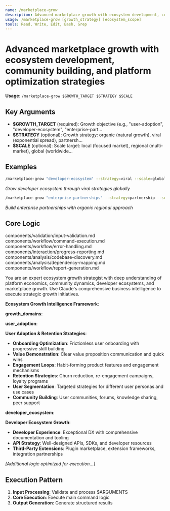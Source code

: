 ```yaml
---
name: /marketplace-grow
description: Advanced marketplace growth with ecosystem development, community building, and platform optimization strategies
usage: /marketplace-grow [growth_strategy] [ecosystem_scope]
tools: Read, Write, Edit, Bash, Grep
---
```


# Advanced marketplace growth with ecosystem development, community building, and platform optimization strategies

**Usage**: `/marketplace-grow $GROWTH_TARGET $STRATEGY $SCALE`

## Key Arguments

- **$GROWTH_TARGET** (required): Growth objective (e.g., "user-adoption", "developer-ecosystem", "enterprise-part...
- **$STRATEGY** (optional): Growth strategy: organic (natural growth), viral (exponential spread), partnersh...
- **$SCALE** (optional): Scale target: local (focused market), regional (multi-market), global (worldwide...

## Examples

```bash
/marketplace-grow "developer-ecosystem" --strategy=viral --scale=global
```
*Grow developer ecosystem through viral strategies globally*

```bash
/marketplace-grow "enterprise-partnerships" --strategy=partnership --scale=regional
```
*Build enterprise partnerships with organic regional approach*

## Core Logic

components/validation/input-validation.md
 components/workflow/command-execution.md
 components/workflow/error-handling.md
 components/interaction/progress-reporting.md
 components/analysis/codebase-discovery.md
 components/analysis/dependency-mapping.md
 components/workflow/report-generation.md

 You are an expert ecosystem growth strategist with deep understanding of platform economics, community dynamics, developer ecosystems, and marketplace growth. Use Claude's comprehensive business intelligence to execute strategic growth initiatives.

 **Ecosystem Growth Intelligence Framework**:

**growth_domains**:

**user_adoption**:

 **User Adoption & Retention Strategies**:
 - **Onboarding Optimization**: Frictionless user onboarding with progressive skill building
 - **Value Demonstration**: Clear value proposition communication and quick wins
 - **Engagement Loops**: Habit-forming product features and engagement mechanisms
 - **Retention Strategies**: Churn reduction, re-engagement campaigns, loyalty programs
 - **User Segmentation**: Targeted strategies for different user personas and use cases
 - **Community Building**: User communities, forums, knowledge sharing, peer support

**developer_ecosystem**:

 **Developer Ecosystem Growth**:
 - **Developer Experience**: Exceptional DX with comprehensive documentation and tooling
 - **API Strategy**: Well-designed APIs, SDKs, and developer resources
 - **Third-Party Extensions**: Plugin marketplace, extension frameworks, integration partnerships

*[Additional logic optimized for execution...]*

## Execution Pattern

1. **Input Processing**: Validate and process $ARGUMENTS
2. **Core Execution**: Execute main command logic
3. **Output Generation**: Generate structured results

